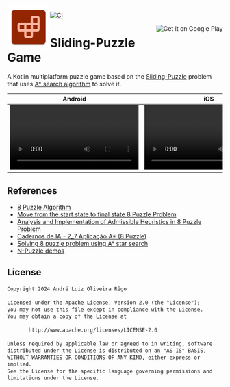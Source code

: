 <img alt="SlidingPuzzle icon" src="https://github.com/andremion/SlidingPuzzle/blob/main/androidApp/src/main/res/mipmap-xxxhdpi/ic_launcher.webp" width=100 align=left>

[![CI](https://github.com/andremion/SlidingPuzzle/actions/workflows/ci.yml/badge.svg)](https://github.com/andremion/SlidingPuzzle/actions/workflows/ci.yml)

<a target=_blank href='https://play.google.com/store/apps/details?id=io.github.andremion.slidingpuzzle.android'><img alt='Get it on Google Play' src='https://play.google.com/intl/en_us/badges/static/images/badges/en_badge_web_generic.png' height=48 align=right /></a>

# Sliding-Puzzle Game

A Kotlin multiplatform puzzle game based on the [Sliding-Puzzle](https://en.wikipedia.org/wiki/15_puzzle) problem that uses [A* search algorithm](https://en.wikipedia.org/wiki/A*_search_algorithm) to solve it.

<div align=center >

Android|iOS
-|-
<video src="https://github.com/andremion/SlidingPuzzle/assets/12762356/6e677664-239f-4de0-a590-186c34a07020" autoplay />|<video src="https://github.com/andremion/SlidingPuzzle/assets/12762356/5eb51413-31e7-41a1-97bc-bd15008473ab" autoplay />

</div>

## References

- [8 Puzzle Algorithm](https://www.8puzzle.com/8_puzzle_algorithm.html)
- [Move from the start state to final state 8 Puzzle Problem](https://www.youtube.com/watch?v=dvWk0vgHijs)
- [Analysis and Implementation of Admissible Heuristics in 8 Puzzle Problem](https://core.ac.uk/download/pdf/53190059.pdf)
- [Cadernos de IA - 2_7 Aplicação A* (8 Puzzle)](https://www.youtube.com/watch?v=AmDFYN45a3I)
- [Solving 8 puzzle problem using A* star search](https://faramira.com/solving-8-puzzle-problem-using-a-star-search/)
- [N-Puzzle demos](https://tristanpenman.com/demos/n-puzzle/)

## License

    Copyright 2024 André Luiz Oliveira Rêgo
    
    Licensed under the Apache License, Version 2.0 (the "License");
    you may not use this file except in compliance with the License.
    You may obtain a copy of the License at
    
           http://www.apache.org/licenses/LICENSE-2.0
    
    Unless required by applicable law or agreed to in writing, software
    distributed under the License is distributed on an "AS IS" BASIS,
    WITHOUT WARRANTIES OR CONDITIONS OF ANY KIND, either express or implied.
    See the License for the specific language governing permissions and
    limitations under the License.

